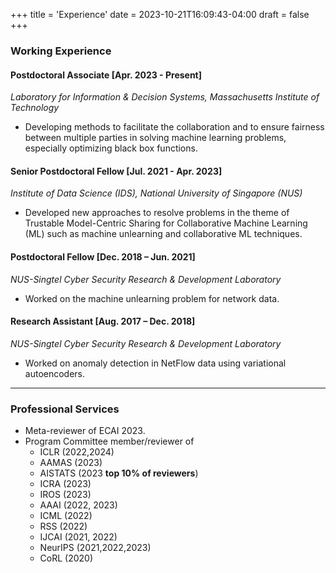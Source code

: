 +++
title = 'Experience'
date = 2023-10-21T16:09:43-04:00
draft = false
+++

### Working Experience

#### Postdoctoral Associate [Apr. 2023 - Present]
*Laboratory for Information & Decision Systems, Massachusetts Institute of Technology*

* Developing methods to facilitate the collaboration and to ensure fairness between multiple parties in solving machine learning problems, especially optimizing black box functions.

#### Senior Postdoctoral Fellow [Jul. 2021 - Apr. 2023]
*Institute of Data Science (IDS), National University of Singapore (NUS)*

* Developed new approaches to resolve problems in the theme of Trustable Model-Centric Sharing for Collaborative Machine Learning (ML) such as machine unlearning and collaborative ML techniques.

#### Postdoctoral Fellow [Dec. 2018 – Jun. 2021]
*NUS-Singtel Cyber Security Research & Development Laboratory*

* Worked on the machine unlearning problem for network data.

#### Research Assistant  [Aug. 2017 – Dec. 2018]
*NUS-Singtel Cyber Security Research & Development Laboratory*

* Worked on anomaly detection in NetFlow data using variational autoencoders.

---

### Professional Services

* Meta-reviewer of ECAI 2023.
* Program Committee member/reviewer of
  * ICLR (2022,2024)
  * AAMAS (2023)
  * AISTATS (2023 **top 10% of reviewers**)
  * ICRA (2023)
  * IROS (2023)
  * AAAI (2022, 2023)
  * ICML (2022)
  * RSS (2022)
  * IJCAI (2021, 2022)
  * NeurIPS (2021,2022,2023)
  * CoRL (2020)

